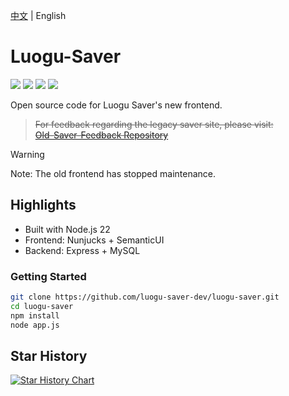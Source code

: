 [中文](README.md) | English

# Luogu-Saver

![](https://img.shields.io/badge/node-v22.18.0-brightgreen)
![](https://img.shields.io/github/last-commit/luogu-saver-dev/luogu-saver)
![](https://www.codefactor.io/repository/github/luogu-saver-dev/luogu-saver/badge)
![](https://img.shields.io/github/license/luogu-saver-dev/luogu-saver)

Open source code for Luogu Saver's new frontend.

> ~~For feedback regarding the legacy saver site, please visit:  
> [Old-Saver-Feedback Repository](https://github.com/luogu-saver-dev/Old-Saver-Feedback)~~

> [!WARNING]
> Note: The old frontend has stopped maintenance.
## Highlights

- Built with Node.js 22
- Frontend: Nunjucks + SemanticUI
- Backend: Express + MySQL

### Getting Started

```bash
git clone https://github.com/luogu-saver-dev/luogu-saver.git
cd luogu-saver
npm install
node app.js
```

## Star History

[![Star History Chart](https://api.star-history.com/svg?repos=luogu-saver-dev/luogu-saver&type=Date)](https://star-history.com/#luogu-saver-dev/luogu-saver&Date)
